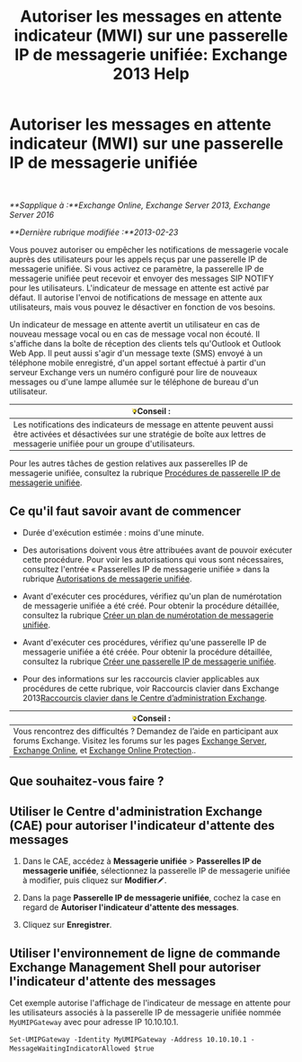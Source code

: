 ﻿---
title: 'Autoriser les messages en attente indicateur (MWI) sur une passerelle IP de messagerie unifiée: Exchange 2013 Help'
TOCTitle: Autoriser les messages en attente indicateur (MWI) sur une passerelle IP de messagerie unifiée
ms:assetid: 5667e37c-48c6-4659-9dc9-94b1dd8ba232
ms:mtpsurl: https://technet.microsoft.com/fr-fr/library/Dd297995(v=EXCHG.150)
ms:contentKeyID: 50478227
ms.date: 05/23/2018
mtps_version: v=EXCHG.150
ms.translationtype: MT
---

# Autoriser les messages en attente indicateur (MWI) sur une passerelle IP de messagerie unifiée

 

_**Sapplique à :**Exchange Online, Exchange Server 2013, Exchange Server 2016_

_**Dernière rubrique modifiée :**2013-02-23_

Vous pouvez autoriser ou empêcher les notifications de messagerie vocale auprès des utilisateurs pour les appels reçus par une passerelle IP de messagerie unifiée. Si vous activez ce paramètre, la passerelle IP de messagerie unifiée peut recevoir et envoyer des messages SIP NOTIFY pour les utilisateurs. L'indicateur de message en attente est activé par défaut. Il autorise l'envoi de notifications de message en attente aux utilisateurs, mais vous pouvez le désactiver en fonction de vos besoins.

Un indicateur de message en attente avertit un utilisateur en cas de nouveau message vocal ou en cas de message vocal non écouté. Il s'affiche dans la boîte de réception des clients tels qu'Outlook et Outlook Web App. Il peut aussi s'agir d'un message texte (SMS) envoyé à un téléphone mobile enregistré, d'un appel sortant effectué à partir d'un serveur Exchange vers un numéro configuré pour lire de nouveaux messages ou d'une lampe allumée sur le téléphone de bureau d'un utilisateur.

<table>
<thead>
<tr class="header">
<th><img src="images/Bb125224.tip(EXCHG.150).gif" title="Conseil" alt="Conseil" />Conseil :</th>
</tr>
</thead>
<tbody>
<tr class="odd">
<td>Les notifications des indicateurs de message en attente peuvent aussi être activées et désactivées sur une stratégie de boîte aux lettres de messagerie unifiée pour un groupe d'utilisateurs.</td>
</tr>
</tbody>
</table>


Pour les autres tâches de gestion relatives aux passerelles IP de messagerie unifiée, consultez la rubrique [Procédures de passerelle IP de messagerie unifiée](um-ip-gateway-procedures-exchange-2013-help.md).

## Ce qu'il faut savoir avant de commencer

  - Durée d'exécution estimée : moins d'une minute.

  - Des autorisations doivent vous être attribuées avant de pouvoir exécuter cette procédure. Pour voir les autorisations qui vous sont nécessaires, consultez l'entrée « Passerelles IP de messagerie unifiée » dans la rubrique [Autorisations de messagerie unifiée](unified-messaging-permissions-exchange-2013-help.md).

  - Avant d'exécuter ces procédures, vérifiez qu'un plan de numérotation de messagerie unifiée a été créé. Pour obtenir la procédure détaillée, consultez la rubrique [Créer un plan de numérotation de messagerie unifiée](create-a-um-dial-plan-exchange-2013-help.md).

  - Avant d'exécuter ces procédures, vérifiez qu'une passerelle IP de messagerie unifiée a été créée. Pour obtenir la procédure détaillée, consultez la rubrique [Créer une passerelle IP de messagerie unifiée](create-a-um-ip-gateway-exchange-2013-help.md).

  - Pour des informations sur les raccourcis clavier applicables aux procédures de cette rubrique, voir Raccourcis clavier dans Exchange 2013[Raccourcis clavier dans le Centre d’administration Exchange](keyboard-shortcuts-in-the-exchange-admin-center-exchange-online-protection-help.md).

<table>
<thead>
<tr class="header">
<th><img src="images/Bb125224.tip(EXCHG.150).gif" title="Conseil" alt="Conseil" />Conseil :</th>
</tr>
</thead>
<tbody>
<tr class="odd">
<td>Vous rencontrez des difficultés ? Demandez de l’aide en participant aux forums Exchange. Visitez les forums sur les pages <a href="https://go.microsoft.com/fwlink/p/?linkid=60612">Exchange Server</a>, <a href="https://go.microsoft.com/fwlink/p/?linkid=267542">Exchange Online</a>, et <a href="https://go.microsoft.com/fwlink/p/?linkid=285351">Exchange Online Protection</a>..</td>
</tr>
</tbody>
</table>


## Que souhaitez-vous faire ?

## Utiliser le Centre d'administration Exchange (CAE) pour autoriser l'indicateur d'attente des messages

1.  Dans le CAE, accédez à **Messagerie unifiée** \> **Passerelles IP de messagerie unifiée**, sélectionnez la passerelle IP de messagerie unifiée à modifier, puis cliquez sur **Modifier**![Icône Modifier](images/Bb124582.6f53ccb2-1f13-4c02-bea0-30690e6ea71d(EXCHG.150).gif "Icône Modifier").

2.  Dans la page **Passerelle IP de messagerie unifiée**, cochez la case en regard de **Autoriser l'indicateur d'attente des messages**.

3.  Cliquez sur **Enregistrer**.

## Utiliser l'environnement de ligne de commande Exchange Management Shell pour autoriser l'indicateur d'attente des messages

Cet exemple autorise l'affichage de l'indicateur de message en attente pour les utilisateurs associés à la passerelle IP de messagerie unifiée nommée `MyUMIPGateway` avec pour adresse IP 10.10.10.1.

    Set-UMIPGateway -Identity MyUMIPGateway -Address 10.10.10.1 -MessageWaitingIndicatorAllowed $true

